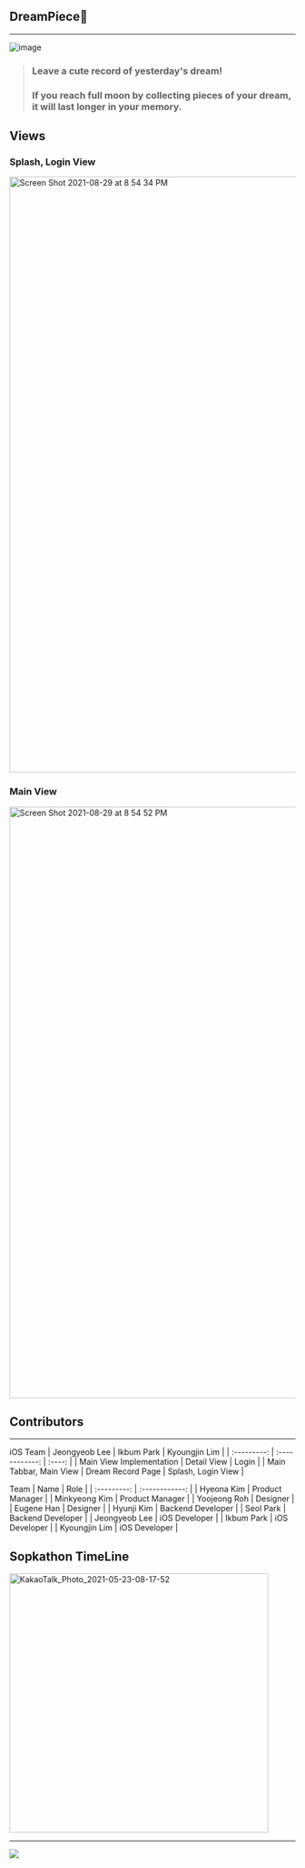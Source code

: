 ## DreamPiece🌙

---

![image](https://user-images.githubusercontent.com/49138331/119242677-dfdb9700-bb9a-11eb-893b-63855c956110.png)
> ### Leave a cute record of yesterday's dream! 
> ### If you reach full moon by collecting pieces of your dream, it will last longer in your memory. 


## Views 

### Splash, Login View 
<img width="1048" alt="Screen Shot 2021-08-29 at 8 54 34 PM" src="https://user-images.githubusercontent.com/70327883/131271552-a34a2764-36d8-4aa8-825c-be59606704f7.png">


### Main View
<img width="1040" alt="Screen Shot 2021-08-29 at 8 54 52 PM" src="https://user-images.githubusercontent.com/70327883/131271567-cc132318-3295-481f-9740-dd986718b4d6.png">



## Contributors

---

iOS Team
|   Jeongyeob Lee    |     Ikbum Park     | Kyoungjin Lim |
| :---------: | :------------: | :----: |
| Main View Implementation | Detail View | Login |
| Main Tabbar, Main View | Dream Record Page   | Splash, Login View |


Team
|   Name   |     Role     | 
| :---------: | :------------: | 
| Hyeona Kim | Product Manager | 
| Minkyeong Kim | Product Manager   | 
| Yoojeong Roh | Designer  | 
| Eugene Han | Designer  | 
| Hyunji Kim | Backend Developer  | 
| Seol Park | Backend Developer  | 
| Jeongyeob Lee | iOS Developer  | 
| Ikbum Park | iOS Developer  |
| Kyoungjin Lim | iOS Developer  | 




## Sopkathon TimeLine
<img width="456" alt="KakaoTalk_Photo_2021-05-23-08-17-52" src="https://user-images.githubusercontent.com/70327883/119243185-77db7f80-bb9f-11eb-923d-6eb71ae547be.png">




---

 ![](https://camo.githubusercontent.com/4bac4f77dc5e0d5049cff974efed7a592c90361101a7474e67b794a901207fba/68747470733a2f2f696d672e736869656c64732e696f2f7374617469632f76313f7374796c653d666f722d7468652d6261646765266c6f676f3d7377696674266d6573736167653d535749465435266c6162656c3d26636f6c6f723d464137333433266c6162656c436f6c6f723d303030303030)
